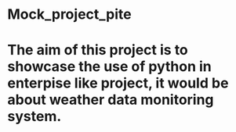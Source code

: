 # Mock_project_pite

# The aim of this project is to showcase the use of python in enterpise like project, it would be about weather data monitoring system.